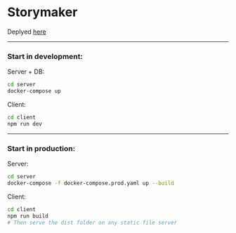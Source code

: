 # Storymaker

Deplyed [here](https://story-maker.surge.sh/#/)

---

### Start in development:
Server + DB:
```sh
cd server
docker-compose up
```
Client:
```sh
cd client
npm run dev
```
---

### Start in production:
Server:
```sh
cd server
docker-compose -f docker-compose.prod.yaml up --build
```
Client:
```sh
cd client
npm run build
# Then serve the dist folder on any static file server
```
